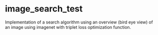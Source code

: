 # image_search_test
Implementation of a search algorithm using an overview (bird eye view) of an image using imagenet with triplet loss optimization function.
